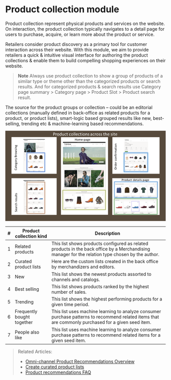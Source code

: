 # Product collection module 

Product collection represent physical products and services on the website. On interaction, the product collection typically navigates to a detail page for users to purchase, acquire, or learn more about the product or service. 

Retailers consider product discovery as a primary tool for customer interaction across their website. With this module, we aim to provide retailers a quick & intuitive visual interface for authoring the product collections & enable them to build compelling shopping experiences on their website.

> **Note** Always use product collection to show a group of products of a similar type or theme other than the categorized products or search results. And for categorized products & search results use Category page summary > Category page > Product Slot > Product search result.

The source for the product groups or collection – could be an editorial collections (manually defined in back-office as related products for a product, or product lists), smart-logic based grouped results like new, best-selling, trending etc & machine-learning based recommendations. 

  ![product collection across various interactions on the site](./media/ProductCollectionsAcrossTheSiteUseProductPlacement.png)


| # | Product collection kind     | Description                                                                                                                                                                                                                   |
|---|----------------------------|-------------------------------------------------------------------------------------------------------------------------------------------------------------------------------------------------------------------------------|
| 1 | Related products           | This list shows products configured as related products in the back office by a Merchandising manager for the relation type chosen by the author.|
| 2 | Curated product lists    | Here are the custom lists created in the back office by merchandizers and editors.|
| 3 | New                        | This list shows the newest products assorted to channels and catalogs.|
| 4 | Best selling               | This list shows products ranked by the highest number of sales.                      |               
| 5 | Trending                   | This list shows the highest performing products for a given time period.|
| 6 | Frequently bought together | This list uses machine learning to analyze consumer purchase patterns to recommend related items that are commonly purchased for a given seed item.|
| 7 | People also like           | This list uses machine learning to analyze consumer purchase patterns to recommend related items for a given seed item.|

 > Related Articles:
>  -	[Omni-channel Product Recommendations Overview](product-recommendations-overview.md)
>  -	[Create curated product lists]( create-editorial-recommendation-lists.md)
>  -	[Product recommendations FAQ]( faq-recommendations.md)
